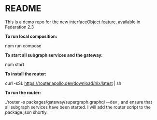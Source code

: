 # README

This is a demo repo for the new interfaceObject feature, available in Federation 2.3

**To run local composition:**

npm run compose

**To start all subgraph services and the gateway:**

npm start

**To install the router:**

curl -sSL https://router.apollo.dev/download/nix/latest | sh

**To run the router:**

./router -s packages/gateway/supergraph.graphql --dev , and ensure that all subgraph services have been started. I will add the router script to the package.json shortly.
